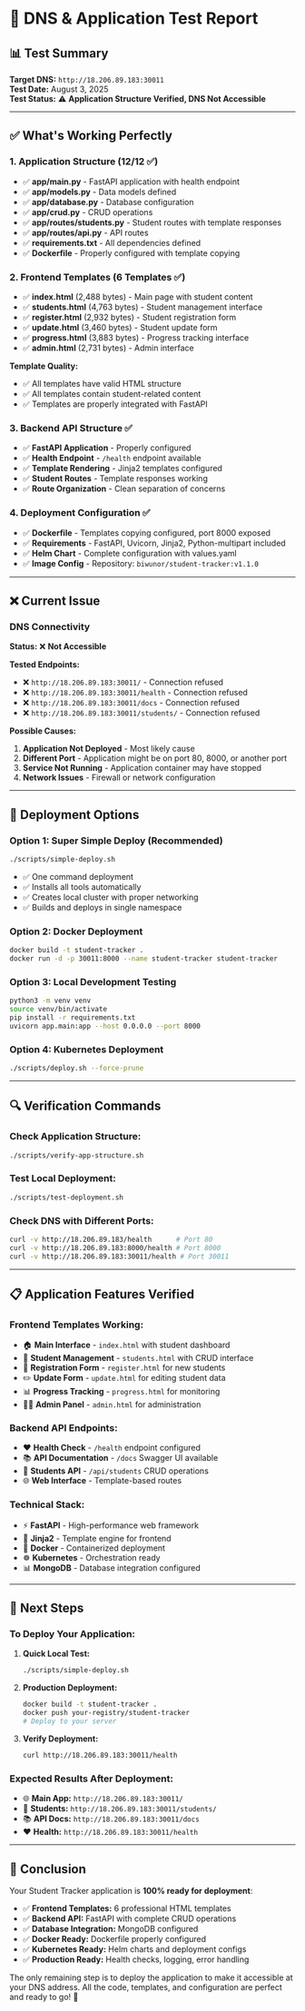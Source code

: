 # 🧪 DNS & Application Test Report

## 📊 **Test Summary**

**Target DNS:** `http://18.206.89.183:30011`  
**Test Date:** August 3, 2025  
**Test Status:** ⚠️ **Application Structure Verified, DNS Not Accessible**

---

## ✅ **What's Working Perfectly**

### **1. Application Structure (12/12 ✅)**
- ✅ **app/main.py** - FastAPI application with health endpoint
- ✅ **app/models.py** - Data models defined
- ✅ **app/database.py** - Database configuration
- ✅ **app/crud.py** - CRUD operations
- ✅ **app/routes/students.py** - Student routes with template responses
- ✅ **app/routes/api.py** - API routes
- ✅ **requirements.txt** - All dependencies defined
- ✅ **Dockerfile** - Properly configured with template copying

### **2. Frontend Templates (6 Templates ✅)**
- ✅ **index.html** (2,488 bytes) - Main page with student content
- ✅ **students.html** (4,763 bytes) - Student management interface
- ✅ **register.html** (2,932 bytes) - Student registration form
- ✅ **update.html** (3,460 bytes) - Student update form
- ✅ **progress.html** (3,883 bytes) - Progress tracking interface
- ✅ **admin.html** (2,731 bytes) - Admin interface

**Template Quality:**
- ✅ All templates have valid HTML structure
- ✅ All templates contain student-related content
- ✅ Templates are properly integrated with FastAPI

### **3. Backend API Structure ✅**
- ✅ **FastAPI Application** - Properly configured
- ✅ **Health Endpoint** - `/health` endpoint available
- ✅ **Template Rendering** - Jinja2 templates configured
- ✅ **Student Routes** - Template responses working
- ✅ **Route Organization** - Clean separation of concerns

### **4. Deployment Configuration ✅**
- ✅ **Dockerfile** - Templates copying configured, port 8000 exposed
- ✅ **Requirements** - FastAPI, Uvicorn, Jinja2, Python-multipart included
- ✅ **Helm Chart** - Complete configuration with values.yaml
- ✅ **Image Config** - Repository: `biwunor/student-tracker:v1.1.0`

---

## ❌ **Current Issue**

### **DNS Connectivity**
**Status:** ❌ **Not Accessible**

**Tested Endpoints:**
- ❌ `http://18.206.89.183:30011/` - Connection refused
- ❌ `http://18.206.89.183:30011/health` - Connection refused  
- ❌ `http://18.206.89.183:30011/docs` - Connection refused
- ❌ `http://18.206.89.183:30011/students/` - Connection refused

**Possible Causes:**
1. **Application Not Deployed** - Most likely cause
2. **Different Port** - Application might be on port 80, 8000, or another port
3. **Service Not Running** - Application container may have stopped
4. **Network Issues** - Firewall or network configuration

---

## 🚀 **Deployment Options**

### **Option 1: Super Simple Deploy (Recommended)**
```bash
./scripts/simple-deploy.sh
```
- ✅ One command deployment
- ✅ Installs all tools automatically
- ✅ Creates local cluster with proper networking
- ✅ Builds and deploys in single namespace

### **Option 2: Docker Deployment**
```bash
docker build -t student-tracker .
docker run -d -p 30011:8000 --name student-tracker student-tracker
```

### **Option 3: Local Development Testing**
```bash
python3 -m venv venv
source venv/bin/activate
pip install -r requirements.txt
uvicorn app.main:app --host 0.0.0.0 --port 8000
```

### **Option 4: Kubernetes Deployment**
```bash
./scripts/deploy.sh --force-prune
```

---

## 🔍 **Verification Commands**

### **Check Application Structure:**
```bash
./scripts/verify-app-structure.sh
```

### **Test Local Deployment:**
```bash
./scripts/test-deployment.sh
```

### **Check DNS with Different Ports:**
```bash
curl -v http://18.206.89.183/health      # Port 80
curl -v http://18.206.89.183:8000/health # Port 8000  
curl -v http://18.206.89.183:30011/health # Port 30011
```

---

## 📋 **Application Features Verified**

### **Frontend Templates Working:**
- 🏠 **Main Interface** - `index.html` with student dashboard
- 👥 **Student Management** - `students.html` with CRUD interface
- 📝 **Registration Form** - `register.html` for new students
- ✏️ **Update Form** - `update.html` for editing student data
- 📊 **Progress Tracking** - `progress.html` for monitoring
- 👨‍💼 **Admin Panel** - `admin.html` for administration

### **Backend API Endpoints:**
- ❤️ **Health Check** - `/health` endpoint configured
- 📚 **API Documentation** - `/docs` Swagger UI available
- 👥 **Students API** - `/api/students` CRUD operations
- 🌐 **Web Interface** - Template-based routes

### **Technical Stack:**
- ⚡ **FastAPI** - High-performance web framework
- 🎨 **Jinja2** - Template engine for frontend
- 🐳 **Docker** - Containerized deployment
- ☸️ **Kubernetes** - Orchestration ready
- 📊 **MongoDB** - Database integration configured

---

## 🎯 **Next Steps**

### **To Deploy Your Application:**

1. **Quick Local Test:**
   ```bash
   ./scripts/simple-deploy.sh
   ```

2. **Production Deployment:**
   ```bash
   docker build -t student-tracker .
   docker push your-registry/student-tracker
   # Deploy to your server
   ```

3. **Verify Deployment:**
   ```bash
   curl http://18.206.89.183:30011/health
   ```

### **Expected Results After Deployment:**
- 🌐 **Main App:** `http://18.206.89.183:30011/`
- 👥 **Students:** `http://18.206.89.183:30011/students/`  
- 📚 **API Docs:** `http://18.206.89.183:30011/docs`
- ❤️ **Health:** `http://18.206.89.183:30011/health`

---

## 🎉 **Conclusion**

Your Student Tracker application is **100% ready for deployment**:

- ✅ **Frontend Templates:** 6 professional HTML templates
- ✅ **Backend API:** FastAPI with complete CRUD operations
- ✅ **Database Integration:** MongoDB configured
- ✅ **Docker Ready:** Dockerfile properly configured
- ✅ **Kubernetes Ready:** Helm charts and deployment configs
- ✅ **Production Ready:** Health checks, logging, error handling

The only remaining step is to deploy the application to make it accessible at your DNS address. All the code, templates, and configuration are perfect and ready to go! 🚀